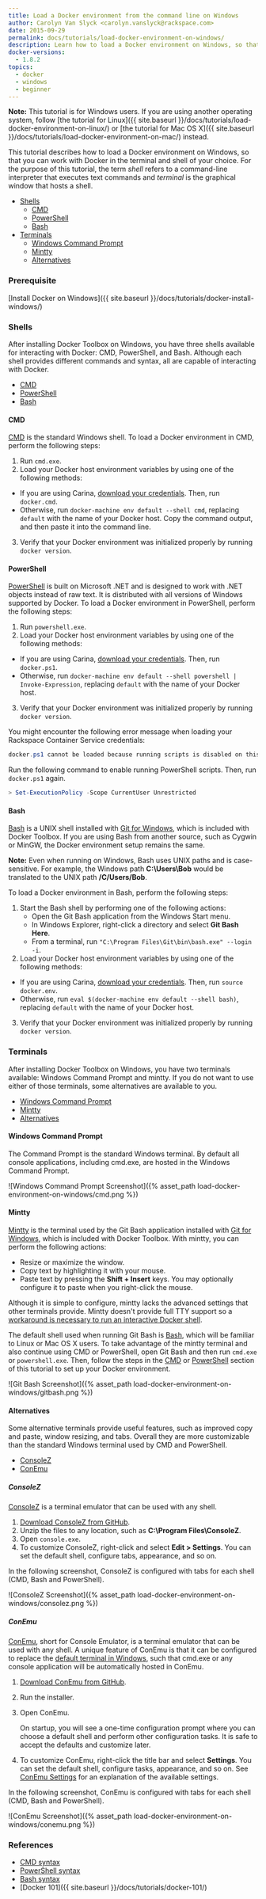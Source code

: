 ```yaml
---
title: Load a Docker environment from the command line on Windows
author: Carolyn Van Slyck <carolyn.vanslyck@rackspace.com>
date: 2015-09-29
permalink: docs/tutorials/load-docker-environment-on-windows/
description: Learn how to load a Docker environment on Windows, so that you can work with Docker in the terminal and shell of your choice
docker-versions:
  - 1.8.2
topics:
  - docker
  - windows
  - beginner
---
```


**Note:** This tutorial is for Windows users. If you are using another operating system, follow
[the tutorial for Linux]({{ site.baseurl }}/docs/tutorials/load-docker-environment-on-linux/) or
[the tutorial for Mac OS X]({{ site.baseurl }}/docs/tutorials/load-docker-environment-on-mac/) instead.

This tutorial describes how to load a Docker environment on Windows, so that you can work
with Docker in the terminal and shell of your choice. For the purpose of this
tutorial, the term _shell_ refers to a command-line interpreter that executes
text commands and _terminal_ is the graphical window that hosts a shell.

* [Shells](#shells)
  * [CMD](#cmd)
  * [PowerShell](#powershell)
  * [Bash](#bash)
* [Terminals](#terminals)
  * [Windows Command Prompt](#windows-command-prompt)
  * [Mintty](#mintty)
  * [Alternatives](#alternatives)

### Prerequisite

[Install Docker on Windows]({{ site.baseurl }}/docs/tutorials/docker-install-windows/)

### Shells
After installing Docker Toolbox on Windows, you have three shells available for
interacting with Docker: CMD, PowerShell, and Bash. Although each shell provides
different commands and syntax, all are capable of interacting with Docker.

* [CMD](#cmd)
* [PowerShell](#powershell)
* [Bash](#bash)

#### CMD
[CMD][cmd-doc] is the standard Windows shell. To load a Docker environment in
CMD, perform the following steps:

1. Run `cmd.exe`.
2. Load your Docker host environment variables by using one of the following methods:
  * If you are using Carina, [download your credentials][get-cluster-creds].
    Then, run `docker.cmd`.
  * Otherwise, run `docker-machine env default --shell cmd`, replacing `default`
    with the name of your Docker host. Copy the command output, and then paste it into the command line.
3. Verify that your Docker environment was initialized properly by running `docker version`.

[cmd-doc]: http://ss64.com/nt/syntax.html
[get-cluster-creds]: {{site.baseurl}}/docs/references/carina-credentials/

#### PowerShell
[PowerShell][powershell-doc] is built on Microsoft .NET and is designed to
work with .NET objects instead of raw text. It is distributed with all versions of
Windows supported by Docker. To load a Docker environment in PowerShell, perform the following steps:

1. Run `powershell.exe`.
2. Load your Docker host environment variables by using one of the following methods:
  * If you are using Carina, [download your credentials][get-cluster-creds].
    Then, run `docker.ps1`.
  * Otherwise, run `docker-machine env default --shell powershell | Invoke-Expression`,
    replacing `default` with the name of your Docker host.
3. Verify that your Docker environment was initialized properly by running `docker version`.

You might encounter the following error message when loading your Rackspace Container Service credentials:

```powershell
docker.ps1 cannot be loaded because running scripts is disabled on this system.
```

Run the following command to enable running PowerShell scripts. Then, run `docker.ps1` again.

```powershell
> Set-ExecutionPolicy -Scope CurrentUser Unrestricted
```

[powershell-doc]: https://technet.microsoft.com/en-us/library/ms714469.aspx

#### Bash
[Bash][bash-doc] is a UNIX shell installed with [Git for Windows][git-for-windows],
which is included with Docker Toolbox. If you are using Bash from another source, such as Cygwin or MinGW,
the Docker environment setup remains the same.

**Note:** Even when running on Windows, Bash uses UNIX paths and is case-sensitive. For example,
the Windows path **C:\Users\Bob** would be translated to the UNIX path **/C/Users/Bob**.

To load a Docker environment in Bash, perform the following steps:

1. Start the Bash shell by performing one of the following actions:
    * Open the Git Bash application from the Windows Start menu.
    * In Windows Explorer, right-click a directory and select **Git Bash Here**.
    * From a terminal, run `"C:\Program Files\Git\bin\bash.exe" --login -i`.
2. Load your Docker host environment variables by using one of the following methods:
  * If you are using Carina, [download your credentials][get-cluster-creds].
    Then, run `source docker.env`.
  * Otherwise, run `eval $(docker-machine env default --shell bash)`,
    replacing `default` with the name of your Docker host.
3. Verify that your Docker environment was initialized properly by running `docker version`.

[git-for-windows]: https://git-for-windows.github.io
[bash-doc]: http://www.gnu.org/software/bash/manual/bash.html

### Terminals
After installing Docker Toolbox on Windows, you have two terminals available:
Windows Command Prompt and mintty. If you do not want to use either of those terminals,
some alternatives are available to you.

* [Windows Command Prompt](#windows-command-prompt)
* [Mintty](#mintty)
* [Alternatives](#alternatives)

#### Windows Command Prompt
The Command Prompt is the standard Windows terminal. By default all console applications, including cmd.exe,
are hosted in the Windows Command Prompt.

![Windows Command Prompt Screenshot]({% asset_path load-docker-environment-on-windows/cmd.png %})

#### Mintty
[Mintty][mintty] is the terminal used by the Git Bash application installed with [Git for Windows][git-for-windows],
which is included with Docker Toolbox. With mintty, you can perform the following actions:

* Resize or maximize the window.
* Copy text by highlighting it with your mouse.
* Paste text by pressing the **Shift + Insert** keys. You may optionally
  configure it to paste when you right-click the mouse.

Although it is simple to configure, mintty lacks the advanced settings that other
terminals provide. Mintty doesn't provide full TTY support so a
[workaround is necessary to run an interactive Docker shell][troubleshooting-tty].

The default shell used when running Git Bash is [Bash](#bash), which will be familiar
to Linux or Mac OS X users. To take advantage of the mintty terminal and also continue using CMD or PowerShell,
open Git Bash and then run `cmd.exe` or `powershell.exe`. Then, follow the steps
in the [CMD](#cmd) or [PowerShell](#powershell) section of this tutorial to set up your Docker environment.

![Git Bash Screenshot]({% asset_path load-docker-environment-on-windows/gitbash.png %})

[mintty]: https://mintty.github.io
[troubleshooting-tty]: {{site.baseurl}}/docs/references/troubleshooting-cannot-enable-tty-mode-on-windows/#use-ssh-to-connect-to-the-docker-host

#### Alternatives
Some alternative terminals provide useful features, such as improved copy and paste,
window resizing, and tabs. Overall they are more customizable than the standard
Windows terminal used by CMD and PowerShell.

* [ConsoleZ](#consolez)
* [ConEmu](#conemu)

##### ConsoleZ
[ConsoleZ][consolez] is a terminal emulator that can be used with any shell.

1. [Download ConsoleZ from GitHub][consolez-downloads].
2. Unzip the files to any location, such as **C:\Program Files\ConsoleZ**.
3. Open `console.exe`.
4. To customize ConsoleZ, right-click and select **Edit > Settings**. You can
    set the default shell, configure tabs, appearance, and so on.

In the following screenshot, ConsoleZ is configured with tabs for each shell (CMD, Bash and PowerShell).

![ConsoleZ Screenshot]({% asset_path load-docker-environment-on-windows/consolez.png %})

[consolez]: https://github.com/cbucher/console/wiki
[consolez-downloads]: https://github.com/cbucher/console/wiki/Downloads

##### ConEmu
[ConEmu][conemu], short for Console Emulator, is a terminal emulator that can be used with any shell.
A unique feature of ConEmu is that it can be configured to replace the [default terminal
in Windows][conemu-default-terminal], such that cmd.exe or any console application will
be automatically hosted in ConEmu.

1. [Download ConEmu from GitHub][conemu-releases].
2. Run the installer.
3. Open ConEmu.

    On startup, you will see a one-time configuration prompt where you can choose a default shell
    and perform other configuration tasks. It is safe to accept the defaults and customize later.
5. To customize ConEmu, right-click the title bar and select **Settings**. You
    can set the default shell, configure tasks, appearance, and so on.
    See [ConEmu Settings][conemu-settings] for an explanation of the available settings.

In the following screenshot, ConEmu is configured with tabs for each shell (CMD, Bash and PowerShell).

![ConEmu Screenshot]({% asset_path load-docker-environment-on-windows/conemu.png %})

[conemu]: https://conemu.github.io/
[conemu-releases]: https://github.com/Maximus5/ConEmu/releases
[conemu-settings]: https://conemu.github.io/en/Settings.html
[conemu-default-terminal]: https://conemu.github.io/en/DefaultTerminal.html

### References
* [CMD syntax][cmd-doc]
* [PowerShell syntax](http://ss64.com/ps/syntax.html)
* [Bash syntax](http://ss64.com/bash/syntax.html)
* [Docker 101]({{ site.baseurl }}/docs/tutorials/docker-101/)
